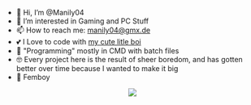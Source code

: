 
- 👋 Hi, I’m @Manily04
- 👀 I’m interested in Gaming and PC Stuff
- 📫 How to reach me: manily04@gmx.de
- 💕 I Love to code with [my cute litle boi](https://github.com/howeswarderbutcool)
- 🧰 "Programming" mostly in CMD with batch files
- 🤓 Every project here is the result of sheer boredom, and has gotten better over time because I wanted to make it big
- 🌟 Femboy

<p align="middle"> <img src="https://komarev.com/ghpvc/?username=Manily04&label=Profile%20views&color=ff69b4&style=plastic&label=Profile+Views+Since+14.09.2023" />
 </p>
